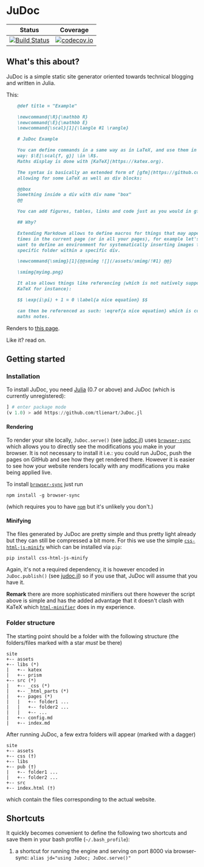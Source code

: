 # JuDoc

| Status | Coverage |
| :----: | :----: |
| [![Build Status](https://travis-ci.org/tlienart/JuDoc.jl.svg?branch=master)](https://travis-ci.org/tlienart/JuDoc.jl) | [![codecov.io](http://codecov.io/github/tlienart/JuDoc.jl/coverage.svg?branch=master)](http://codecov.io/github/tlienart/JuDoc.jl?branch=master) |

## What's this about?

JuDoc is a simple static site generator oriented towards technical blogging and written in Julia.

This:
```md
    @def title = "Example"

    \newcommand{\R}{\mathbb R}
    \newcommand{\E}{\mathbb E}
    \newcommand{\scal}[1]{\langle #1 \rangle}

    # JuDoc Example

    You can define commands in a same way as in LaTeX, and use them in the same
    way: $\E[\scal{f, g}] \in \R$.
    Maths display is done with [KaTeX](https://katex.org).

    The syntax is basically an extended form of [gfm](https://github.com/adam-p/markdown-here/wiki/Markdown-Cheatsheet)
    allowing for some LaTeX as well as div blocks:

    @@box
    Something inside a div with div name "box"
    @@

    You can add figures, tables, links and code just as you would in gfm.

    ## Why?

    Extending Markdown allows to define macros for things that may appear many
    times in the current page (or in all your pages), for example let's say you
    want to define an environment for systematically inserting images from a
    specific folder within a specific div.

    \newcommand{\smimg}[1]{@@smimg ![](/assets/smimg/!#1) @@}

    \smimg{myimg.png}

    It also allows things like referencing (which is not natively supported by
    KaTeX for instance):

    $$ \exp(i\pi) + 1 = 0 \label{a nice equation} $$

    can then be referenced as such: \eqref{a nice equation} which is convenient for
    maths notes.
```

Renders to [this page](https://tlienart.github.io/misc/judoc-example1.html).

Like it? read on.

## Getting started

### Installation

To install JuDoc, you need [Julia](https://julialang.org/) (0.7 or above) and JuDoc (which is currently unregistered):

```julia
] # enter package mode
(v 1.0) > add https://github.com/tlienart/JuDoc.jl
```

#### Rendering

To render your site locally, `JuDoc.serve()` (see [judoc.jl](https://github.com/tlienart/JuDoc.jl/blob/master/src/manager/judoc.jl)) uses [`browser-sync`](https://browsersync.io/) which allows you to directly see the modifications you make in your browser.
It is not necessary to install it i.e.: you could run JuDoc, push the pages on GitHub and see how they get rendered there.
However it is easier to see how your website renders locally with any modifications you make being applied live.

To install [`browser-sync`](https://browsersync.io/) just run

```
npm install -g browser-sync
```

(which requires you to have [`npm`](https://www.npmjs.com/get-npm) but it's unlikely you don't.)

#### Minifying

The files generated by JuDoc are pretty simple and thus pretty light already but they can still be compressed a bit more.
For this we use the simple [`css-html-js-minify`](https://github.com/juancarlospaco/css-html-js-minify) which can be installed via `pip`:

```
pip install css-html-js-minify
```

Again, it's not a required dependency, it is however encoded in `JuDoc.publish()` (see [judoc.jl](https://github.com/tlienart/JuDoc.jl/blob/master/src/manager/judoc.jl)) so if you use that, JuDoc will assume that you have it.

**Remark** there are more sophisticated minifiers out there however the script above is simple and has the added advantage that it doesn't clash with KaTeX which [`html-minifier`](https://github.com/kangax/html-minifier) does in my experience.

### Folder structure

The starting point should be a folder with the following structure (the folders/files marked with a star *must* be
there)

```
site
+-- assets
+-- libs (*)
|   +-- katex
|   +-- prism
+-- src (*)
|   +-- _css (*)
|   +-- _html_parts (*)
|   +-- pages (*)
|   |   +-- folder1 ...
|   |   +-- folder2 ...
|	|	+-- ...
|   +-- config.md
|   +-- index.md
```

After running JuDoc, a few extra folders will appear (marked with a dagger)

```
site
+-- assets
+-- css (†)
+-- libs
+-- pub (†)
|   +-- folder1 ...
|   +-- folder2 ...
+-- src
+-- index.html (†)
```

which contain the files corresponding to the actual website.


## Shortcuts

It quickly becomes convenient to define the following two shortcuts and save them in your bash profile (`~/.bash_profile`):

1. a shortcut for running the engine and serving on port 8000 via browser-sync: `alias jd="using JuDoc; JuDoc.serve()"`

